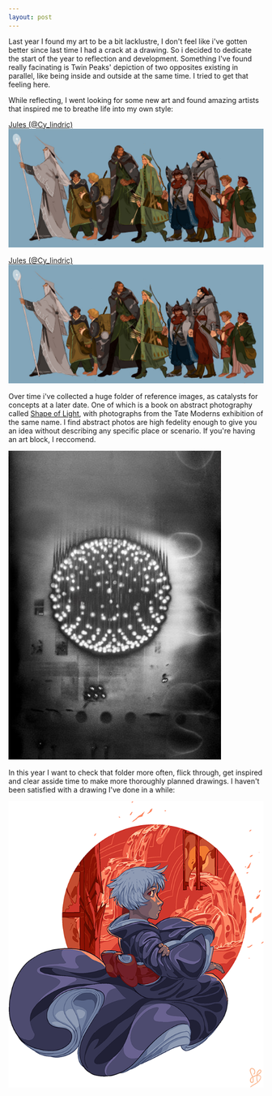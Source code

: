 ```yaml
---
layout: post
---
```

Last year I found my art to be a bit lacklustre, I don't feel like i've gotten better since last time I had a crack at a drawing. So i decided to dedicate the start of the year to reflection and development.
Something I've found really facinating is Twin Peaks' depiction of two opposites existing in parallel, like being inside and outside at the same time. I tried to get that feeling here. 

While reflecting, I went looking for some new art and found amazing artists that inspired me to breathe life into my own style:

[Jules (@Cy_lindric)](http://cy-lindric.tumblr.com/)
![cy-lindric picture](/images/cy-lindric.jpg)

[Jules (@Cy_lindric)](http://cy-lindric.tumblr.com/)
![cy-lindric picture](/images/cy-lindric.jpg)

Over time i've collected a huge folder of reference images, as catalysts for concepts at a later date. One of which is a book on abstract photography called [Shape of Light](https://shop.tate.org.uk/shape-of-light-100-years-of-photography-and-abstract-art/21159.html), with photographs from the Tate Moderns exhibition of the same name. I find abstract photos are high fedelity enough to give you an idea without describing any specific place or scenario. If you're having an art block, I reccomend. 

![shape of light book cover](/images/shape-of-light.jpg)

In this year I want to check that folder more often, flick through, get inspired and clear asside time to make more thoroughly planned drawings. I haven't been satisfied with a drawing I've done in a while:

![Grey sitting in window](/images/2019-01-02-The-lens-into-another-place.png)